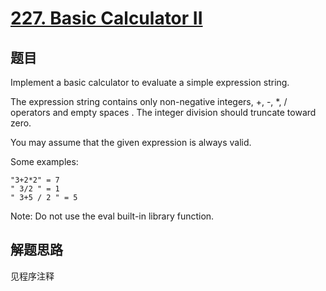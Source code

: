 # [227. Basic Calculator II](https://leetcode.com/problems/basic-calculator-ii/)

## 题目
Implement a basic calculator to evaluate a simple expression string.

The expression string contains only non-negative integers, +, -, *, / operators and empty spaces  . The integer division should truncate toward zero.

You may assume that the given expression is always valid.

Some examples:
```
"3+2*2" = 7
" 3/2 " = 1
" 3+5 / 2 " = 5
```

Note: Do not use the eval built-in library function.

## 解题思路

见程序注释
